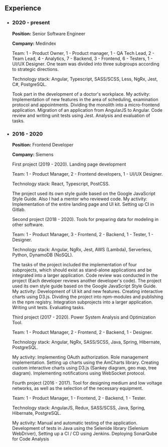 ## Experience

-   ### 2020 - present

    **Position:** Senior Software Engineer

    **Company:** Medindex

    Team: 1 - Product Owner, 1 - Product manager, 1 - QA Tech Lead, 2 - Team Lead, 4 - Analytics, 7 - Backend, 3 - Frontend, 6 - Testers, 1 - UI/UX Designer. One team was divided into three subgroups according to strategic directions.

    Technology stack: Angular, Typescript, SASS/SCSS, Less, NgRx, Jest, C#, PostgreSQL.

    Took part in the development of a doctor's workplace. My activity: Implementation of new features in the area of scheduling, examination protocol and appointments. Dividing the monolith into a micro-frontend application. Migration of an application from AngularJS to Angular. Code review and writing unit tests using Jest. Analysis and evaluation of tasks.

-   ### 2016 - 2020

    **Position:** Frontend Developer

    **Company:** Siemens

    First project (2019 - 2020). Landing page development

    Team: 1 - Product Manager, 2 - Frontend developers, 1 - UI/UX Designer.

    Technology stack: React, Typescript, PostCSS.

    The project used its own style guide based on the Google JavaScript Style Guide. Also I had a mentor who reviewed code. My activity: Implementation of the entire landing page and UI kit. Setting up CI in Gitlab.

    Second project (2018 - 2020). Tools for preparing data for modeling in other software.

    Team: 1 - Product Manager, 3 - Frontend, 2 - Backend, 1 - Tester, 1 - Designer.

    Technology stack: Angular, NgRx, Jest, AWS (Lambda), Serverless, Python, DynamoDB (NoSQL).

    The tasks of the project included the implementation of four subprojects, which should exist as stand-alone applications and be integrated into a larger application. Code review was conducted in the project (Each developer reviews another developer's code). The project used its own style guide based on the Google JavaScript Style Guide. My activity: Development of UI kit and new features. Creating interactive charts using D3.js. Dividing the project into npm-modules and publishing in the npm registry. Integration subprojects into a larger application. Writing unit tests. Evaluating tasks.

    Third project (2017 - 2020). Power System Analysis and Optimization Tool.

    Team: 1 - Product Manager, 2 - Frontend, 2 - Backend, 1 - Designer.

    Technology stack: Angular, NgRx, SASS/SCSS, Java, Spring, Hibernate, PostgreSQL.

    My activity: Implementing OAuth authorization. Role management implementation. Setting up charts using the AmCharts library. Creating custom interactive charts using D3.js (Sankey diagram, geo map, tree diagram). Implementing notifications using WebSocket protocol.

    Fourth project (2016 - 2017). Tool for designing medium and low voltage networks, as well as the selection of the necessary equipment.

    Team: 1 - Product Manager, 1 - Frontend, 2 - Backend, 1 - Tester.

    Technology stack: AngularJS, Redux, SASS/SCSS, Java, Spring, Hibernate, PostgreSQL.

    My activity: Manual and automatic testing of the application. Development of tests in Java using the Selenide library (Selenium WebDriver), Setting up a CI / CD using Jenkins. Deploying SonarQube for Code Analysis
